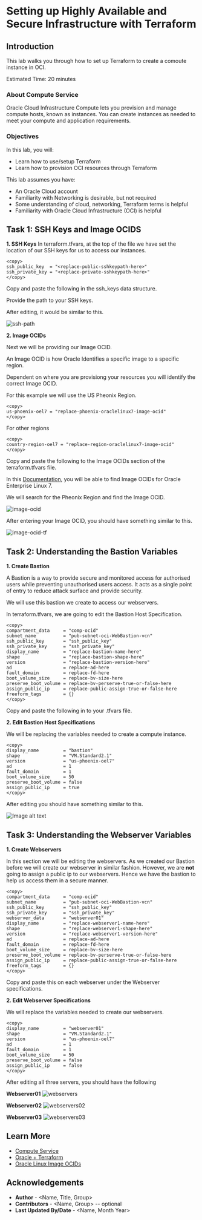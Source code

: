 # Setting up Highly Available and Secure Infrastructure with Terraform

## Introduction

This lab walks you through how to set up Terraform to create a comoute instance in OCI. 

Estimated Time: 20 minutes

### About Compute Service
Oracle Cloud Infrastructure Compute lets you provision and manage compute hosts, known as instances. You can create instances as needed to meet your compute and application requirements.

### Objectives

In this lab, you will:
* Learn how to use/setup Terraform
* Learn how to provision OCI resources through Terraform

This lab assumes you have:
* An Oracle Cloud account
* Familiarity with Networking is desirable, but not required
* Some understanding of cloud, networking, Terraform terms is helpful
* Familiarity with Oracle Cloud Infrastructure (OCI) is helpful

## Task 1: SSH Keys and Image OCIDS

**1. SSH Keys**
  In terraform.tfvars, at the top of the file we have set the location of our SSH keys for us to access our instances. 

  ```
  <copy>
  ssh_public_key  = "<replace-public-sshkeypath-here>"
  ssh_private_key = "<replace-private-sshkeypath-here>"
  </copy>
  ```

  Copy and paste the following in the ssh_keys data structure. 

  Provide the path to your SSH keys.
  
  After editing, it would be similar to this. 

  ![ssh-path](images/ssh-path.png)

  **2. Image OCIDs**

  Next we will be providing our Image OCID. 

  An Image OCID is how Oracle Identifies a specific image to a specific region. 

  Dependent on where you are provisiong your resources you will identify the correct Image OCID. 

  For this example we will use the US Pheonix Region. 

```
<copy>
us-phoenix-oel7 = "replace-phoenix-oraclelinux7-image-ocid"
</copy>
```

For other regions
```
<copy>
country-region-oel7 = "replace-region-oraclelinux7-image-ocid"
</copy>
```
Copy and paste the following to the Image OCIDs section of the terraform.tfvars file.

In this [Documentation](https://docs.oracle.com/en-us/iaas/images/image/266adc03-7428-41fc-b17d-2f88ea56dff0/), you will be able to find Image OCIDs for Oracle Enterprise Linux 7. 

We will search for the Pheonix Region and find the Image OCID. 

![image-ocid](images/image-ocid.png)

After entering your Image OCID, you should have something similar to this. 

![image-ocid-tf](images/image-ocid-tf.png)

## Task 2: Understanding the Bastion Variables

**1. Create Bastion**

  A Bastion is a way to provide secure and monitored access for authorised users while preventing unauthorised users access. It acts as a single point of entry to reduce attack surface and provide security.

  We will use this bastion we create to access our webservers. 

  In terraform.tfvars, we are going to edit the Bastion Host Specification. 
  ```
  <copy>
  compartment_data     = "comp-ocid"                     
  subnet_name          = "pub-subnet-oci-WebBastion-vcn" 
  ssh_public_key       = "ssh_public_key"                
  ssh_private_key      = "ssh_private_key"               
  display_name         = "replace-bastion-name-here"                      
  shape                = "replace-bastion-shape-here"               
  version              = "replace-bastion-version-here"                     
  ad                   = replace-ad-here                              
  fault_domain         = replace-fd-here                              
  boot_volume_size     = replace-bv-size-here                             
  preserve_boot_volume = replace-bv-perserve-true-or-false-here                         
  assign_public_ip     = replace-public-assign-true-or-false-here                            
  freeform_tags        = {}
  </copy>
  ```
  Copy and paste the following in to your .tfvars file. 
  

**2. Edit Bastion Host Specifications**

  We will be replacing the variables needed to create a compute instance. 

  ```
  <copy>
  display_name         = "bastion"
  shape                = "VM.Standard2.1"
  version              = "us-phoenix-oel7"
  ad                   = 1
  fault_domain         = 1
  boot_volume_size     = 50
  preserve_boot_volume = false
  assign_public_ip     = true
  </copy>
  ```

  After editing you should have something similar to this.

  ![Image alt text](images/bastion.png)

## Task 3: Understanding the Webserver Variables

**1. Create Webservers**

In this section we will be editing the webservers. As we created our Bastion before we will create our webserver in similar fashion. However, we are **not** going to assign a public ip to our webservers. Hence we have the bastion to help us access them in a secure manner. 

```
<copy>
compartment_data     = "comp-ocid"                     
subnet_name          = "pub-subnet-oci-WebBastion-vcn" 
ssh_public_key       = "ssh_public_key"                
ssh_private_key      = "ssh_private_key"
webserver_data       = "webserver01"           
display_name         = "replace-webserver1-name-here"                      
shape                = "replace-webserver1-shape-here"               
version              = "replace-webserver1-version-here"                     
ad                   = replace-ad-here                             
fault_domain         = replace-fd-here                              
boot_volume_size     = replace-bv-size-here                             
preserve_boot_volume = replace-bv-perserve-true-or-false-here                          
assign_public_ip     = replace-public-assign-true-or-false-here                            
freeform_tags        = {}
</copy>
```

Copy and paste this on each webserver under the Webserver specifications.

**2. Edit Webserver Specifications**

We will replace the variables needed to create our webservers. 

```
<copy>
display_name         = "webserver01"                      
shape                = "VM.Standard2.1"               
version              = "us-phoenix-oel7"                     
ad                   = 1                             
fault_domain         = 1                              
boot_volume_size     = 50                             
preserve_boot_volume = false                          
assign_public_ip     = false                            
</copy>
```

After editing all three servers, you should have the following

**Webserver01**
![webservers](images/webservers.png)

**Webserver02**
![webservers02](images/webservers02.png)

**Webserver03**
![webservers03](images/webservers03.png)

## Learn More



* [Compute Service](https://docs.oracle.com/en-us/iaas/Content/Compute/Concepts/computeoverview.htm)
* [Oracle + Terraform](https://docs.oracle.com/en-us/iaas/developer-tutorials/tutorials/tf-compute/01-summary.htm)
* [Oracle Linux Image OCIDs](https://docs.oracle.com/en-us/iaas/images/image/266adc03-7428-41fc-b17d-2f88ea56dff0/)

## Acknowledgements
* **Author** - <Name, Title, Group>
* **Contributors** -  <Name, Group> -- optional
* **Last Updated By/Date** - <Name, Month Year>
